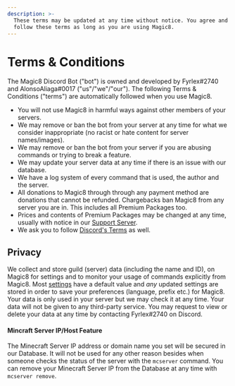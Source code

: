 ```yaml
---
description: >-
  These terms may be updated at any time without notice. You agree and will
  follow these terms as long as you are using Magic8.
---
```


# Terms & Conditions

The Magic8 Discord Bot \("bot"\) is owned and developed by Fyrlex\#2740 and AlonsoAliaga\#0017 \("us"/"we"/"our"\). The following Terms & Conditions \("terms"\) are automatically followed when you use Magic8.

* You will not use Magic8 in harmful ways against other members of your servers.
* We may remove or ban the bot from your server at any time for what we consider inappropriate \(no racist or hate content for server names/images\).
* We may remove or ban the bot from your server if you are abusing commands or trying to break a feature.
* We may update your server data at any time if there is an issue with our database.
* We have a log system of every command that is used, the author and the server.
* All donations to Magic8 through through any payment method are donations that cannot be refunded. Chargebacks ban Magic8 from any server you are in. This includes all Premium Packages too.
* Prices and contents of Premium Packages may be changed at any time, usually with notice in our [Support Server](https://discord.gg/MCRbYdc).
* We ask you to follow [Discord's Terms](https://discord.com/terms) as well.

## Privacy

We collect and store guild \(server\) data \(including the name and ID\), on Magic8 for settings and to monitor your usage of commands explicitly from Magic8. Most [settings](../commands/administrator/) have a default value and _any_ updated settings are stored in order to save your preferences \(language, prefix etc.\) for Magic8. Your data is only used in your server but we may check it at any time. Your data will not be given to any third-party service. You may request to view or delete your data at any time by contacting Fyrlex\#2740 on Discord.

#### Mincraft Server IP/Host Feature

The Minecraft Server IP address or domain name you set will be secured in our Database. It will not be used for any other reason besides when someone checks the status of the server with the `mcserver` command. You can remove your Minecraft Server IP from the Database at any time with `mcserver remove`.

